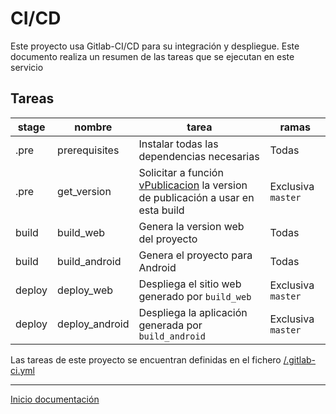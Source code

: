# CI/CD

Este proyecto usa Gitlab-CI/CD para su integración y despliegue. Este documento realiza un resumen de las tareas
que se ejecutan en este servicio

## Tareas

| stage | nombre | tarea | ramas |
| ----- | ------ | ----- | ----- |
| .pre | prerequisites | Instalar todas las dependencias necesarias | Todas | 
| .pre | get_version | Solicitar a función [vPublicacion](../despliegue/functions.md#vpublicacion) la version de publicación a usar en esta build | Exclusiva `master` |
| build | build_web | Genera la version web del proyecto | Todas |
| build | build_android | Genera el proyecto para Android | Todas |
| deploy | deploy_web | Despliega el sitio web generado por `build_web`  | Exclusiva `master` |
| deploy | deploy_android | Despliega la aplicación generada por `build_android` | Exclusiva `master` |


Las tareas de este proyecto se encuentran definidas en el fichero [/.gitlab-ci.yml](/.gitlab-ci.yml)


---

[Inicio documentación](../README.md)
